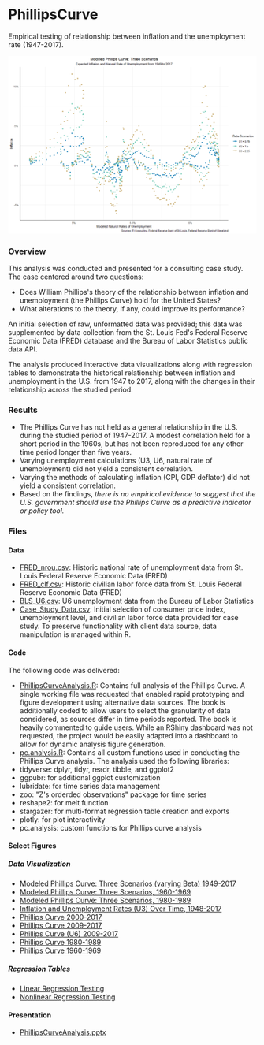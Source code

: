 # PhillipsCurve
Empirical testing of relationship between inflation and the unemployment rate (1947-2017).

![image](https://github.com/coryjcombs/PhillipsCurve/blob/master/figures/pc_scenarios.png?raw=true)

### Overview
This analysis was conducted and presented for a consulting case study. The case centered around two questions:
- Does William Phillips's theory of the relationship between inflation and unemployment (the Phillips Curve) hold for the United States?
- What alterations to the theory, if any, could improve its performance?

An initial selection of raw, unformatted data was provided; this data was supplemented by data collection from the St. Louis Fed's Federal Reserve Economic Data (FRED) database and the Bureau of Labor Statistics public data API.

The analysis produced interactive data visualizations along with regression tables to demonstrate the historical relationship between inflation and unemployment in the U.S. from 1947 to 2017, along with the changes in their relationship across the studied period. 

### Results
- The Phillips Curve has not held as a general relationship in the U.S. during the studied period of 1947-2017. A modest correlation held for a short period in the 1960s, but has not been reproduced for any other time period longer than five years.
- Varying unemployment calculations (U3, U6, natural rate of unemployment) did not yield a consistent correlation.
- Varying the methods of calculating inflation (CPI, GDP deflator) did not yield a consistent correlation.
- Based on the findings, *there is no empirical evidence to suggest that the U.S. government should use the Phillips Curve as a predictive indicator or policy tool.*

### Files

#### Data
- [FRED_nrou.csv](https://github.com/coryjcombs/PhillipsCurve/blob/master/data/FRED_nrou.csv): Historic national rate of unemployment data from St. Louis Federal Reserve Economic Data (FRED)
- [FRED_clf.csv](https://github.com/coryjcombs/PhillipsCurve/blob/master/data/FRED_clf.csv): Historic civilian labor force data from St. Louis Federal Reserve Economic Data (FRED)
- [BLS_U6.csv](https://github.com/coryjcombs/PhillipsCurve/blob/master/data/BLS_U6.csv): U6 unemployment data from the Bureau of Labor Statistics
- [Case_Study_Data.csv](https://github.com/coryjcombs/PhillipsCurve/blob/master/data/Case_Study_Data.csv): Initial selection of consumer price index, unemployment level, and civilian labor force data provided for case study. To preserve functionality with client data source, data manipulation is managed within R.

#### Code
The following code was delivered:
- [PhillipsCurveAnalysis.R](https://github.com/coryjcombs/PhillipsCurve/blob/master/code/PhillipsCurveAnalysis.R): Contains full analysis of the Phillips Curve. A single working file was requested that enabled rapid prototyping and figure development using alternative data sources. The book is additionally coded to allow users to select the granularity of data considered, as sources differ in time periods reported. The book is heavily commented to guide users. While an RShiny dashboard was not requested, the project would be easily adapted into a dashboard to allow for dynamic analysis figure generation.
- [pc.analysis.R](https://github.com/coryjcombs/PhillipsCurve/blob/master/code/pc.analysis.R): Contains all custom functions used in conducting the Phillips Curve analysis.
The analysis used the following libraries:
- tidyverse: dplyr, tidyr, readr, tibble, and ggplot2
- ggpubr: for additional ggplot customization
- lubridate: for time series data management
- zoo: "Z's orderded observations" package for time series
- reshape2: for melt function
- stargazer: for multi-format regression table creation and exports
- plotly: for plot interactivity
- pc.analysis: custom functions for Phillips curve analysis

#### Select Figures

##### Data Visualization
- [Modeled Phillips Curve: Three Scenarios (varying Beta) 1949-2017](https://github.com/coryjcombs/PhillipsCurve/blob/master/figures/pc_scenarios.png)
- [Modeled Phillips Curve: Three Scenarios, 1960-1969](https://github.com/coryjcombs/PhillipsCurve/blob/master/figures/plot_infl_exp_nrou_60s.png)
- [Modeled Phillips Curve: Three Scenarios, 1980-1989](https://github.com/coryjcombs/PhillipsCurve/blob/master/figures/plot_infl_exp_nrou_80s.png)
- [Inflation and Unemployment Rates (U3) Over Time, 1948-2017](https://github.com/coryjcombs/PhillipsCurve/blob/master/figures/plot_infl_u3.png)
- [Phillips Curve 2000-2017](https://github.com/coryjcombs/PhillipsCurve/blob/master/figures/plot_pc_00s.png)
- [Phillips Curve 2009-2017](https://github.com/coryjcombs/PhillipsCurve/blob/master/figures/plot_pc_10s.png)
- [Phillips Curve (U6) 2009-2017](https://github.com/coryjcombs/PhillipsCurve/blob/master/figures/plot_pc_u6.png)
- [Phillips Curve 1980-1989](https://github.com/coryjcombs/PhillipsCurve/blob/master/figures/plot_pc_80s.png)
- [Phillips Curve 1960-1969](https://github.com/coryjcombs/PhillipsCurve/blob/master/figures/plot_pc_60s.png)

##### Regression Tables
- [Linear Regression Testing](https://github.com/coryjcombs/PhillipsCurve/blob/master/figures/pc_linear_reg_table.htm)
- [Nonlinear Regression Testing](https://github.com/coryjcombs/PhillipsCurve/blob/master/figures/pc_nonlinear_reg_table.htm)

#### Presentation
- [PhillipsCurveAnalysis.pptx](https://github.com/coryjcombs/PhillipsCurve/blob/master/PhillipsCurveAnalysis.pptx)
